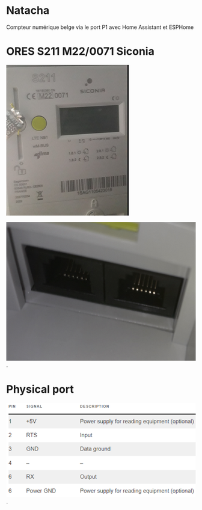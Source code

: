 # Natacha
Compteur numérique belge via le port P1 avec Home Assistant et ESPHome

# ORES S211 M22/0071 Siconia
![Cover](https://github.com/rserroyen/Natacha/blob/main/img/Ores_1.png)

![Cover](https://github.com/rserroyen/Natacha/blob/main/img/Ores_2_pin.png).

# Physical port
![Cover](https://github.com/rserroyen/Natacha/blob/main/img/Physical_port_pinout.png).

